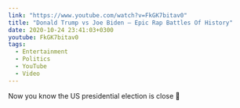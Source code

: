 ```yaml
---
link: "https://www.youtube.com/watch?v=FkGK7bitav0"
title: "Donald Trump vs Joe Biden — Epic Rap Battles Of History"
date: 2020-10-24 23:41:03+0300
youtube: FkGK7bitav0
tags:
  - Entertainment
  - Politics
  - YouTube
  - Video
---
```


Now you know the US presidential election is close 🤡
